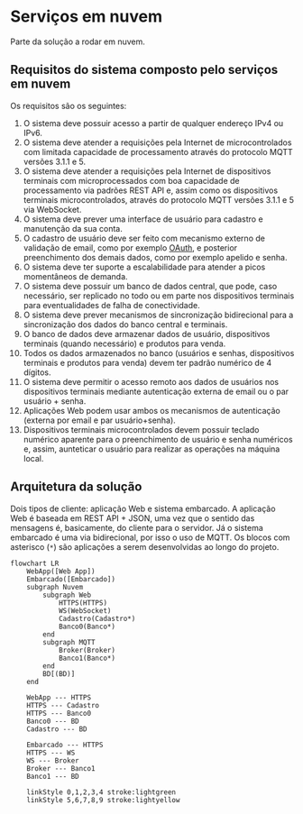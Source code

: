 # Serviços em nuvem

Parte da solução a rodar em nuvem.

## Requisitos do sistema composto pelo serviços em nuvem

Os requisitos são os seguintes:

1. O sistema deve possuir acesso a partir de qualquer endereço IPv4 ou IPv6.
1. O sistema deve atender a requisições pela Internet de microcontrolados com limitada capacidade de processamento através do protocolo MQTT versões 3.1.1 e 5.
1. O sistema deve atender a requisições pela Internet de dispositivos terminais com microprocessados com boa capacidade de processamento via padrões REST API e, assim como os dispositivos terminais microcontrolados, através do protocolo MQTT versões 3.1.1 e 5 via WebSocket.
1. O sistema deve prever uma interface de usuário para cadastro e manutenção da sua conta.
1. O cadastro de usuário deve ser feito com mecanismo externo de validação de email, como por exemplo [OAuth](https://oauth.net/2/), e posterior preenchimento dos demais dados, como por exemplo apelido e senha.
1. O sistema deve ter suporte a escalabilidade para atender a picos momentâneos de demanda.
1. O sistema deve possuir um banco de dados central, que pode, caso necessário, ser replicado no todo ou em parte nos dispositivos terminais para eventualidades de falha de conectividade.
1. O sistema deve prever mecanismos de sincronização bidirecional para a sincronização dos dados do banco central e terminais.
1. O banco de dados deve armazenar dados de usuário, dispositivos terminais (quando necessário) e produtos para venda.
1. Todos os dados armazenados no banco (usuários e senhas, dispositivos terminais e produtos para venda) devem ter padrão numérico de 4 dígitos.
1. O sistema deve permitir o acesso remoto aos dados de usuários nos dispositivos terminais mediante autenticação externa de email ou o par usuário + senha.
1. Aplicações Web podem usar ambos os mecanismos de autenticação (externa por email e par usuário+senha).
1. Dispositivos terminais microcontrolados devem possuir teclado numérico aparente para o preenchimento de usuário e senha numéricos e, assim, aunteticar o usuário para realizar as operações na máquina local.

## Arquitetura da solução

Dois tipos de cliente: aplicação Web e sistema embarcado. A aplicação Web é baseada em REST API + JSON, uma vez que o sentido das mensagens é, basicamente, do cliente para o servidor. Já o sistema embarcado é uma via bidirecional, por isso o uso de MQTT. Os blocos com asterisco (`*`) são aplicações a serem desenvolvidas ao longo do projeto.

```mermaid
flowchart LR
    WebApp([Web App])
    Embarcado([Embarcado])
    subgraph Nuvem
        subgraph Web
            HTTPS(HTTPS)
            WS(WebSocket)
            Cadastro(Cadastro*)
            Banco0(Banco*)
        end
        subgraph MQTT
            Broker(Broker)
            Banco1(Banco*)
        end
        BD[(BD)]
    end

    WebApp --- HTTPS
    HTTPS --- Cadastro
    HTTPS --- Banco0
    Banco0 --- BD
    Cadastro --- BD

    Embarcado --- HTTPS
    HTTPS --- WS
    WS --- Broker
    Broker --- Banco1
    Banco1 --- BD

    linkStyle 0,1,2,3,4 stroke:lightgreen
    linkStyle 5,6,7,8,9 stroke:lightyellow
```

